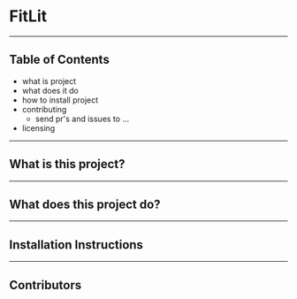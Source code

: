 # FitLit

---

## Table of Contents

- what is project
- what does it do
- how to install project
- contributing
  - send pr's and issues to ...
- licensing

---

## What is this project?

---

## What does this project do?

---

## Installation Instructions

---

## Contributors